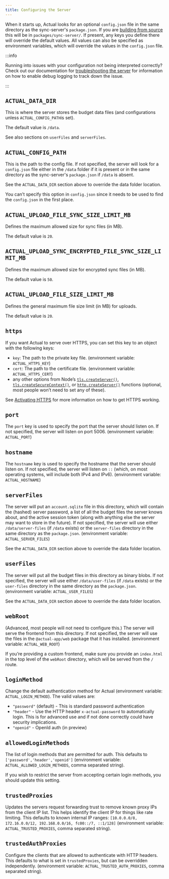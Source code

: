```yaml
---
title: Configuring the Server
---
```


When it starts up, Actual looks for an optional `config.json` file in the same directory as the sync-server's `package.json`. If you are [building from source](https://actualbudget.com/docs/install/build-from-source) this will be in ```packages/sync-server/```. If present, any keys you define there will override the default values. All values can also be specified as environment variables, which will override the values in the `config.json` file.

:::info

Running into issues with your configuration not being interpreted correctly? Check out our documentation for [troubleshooting the server](../troubleshooting/server.md) for information on how to enable debug logging to track down the issue.

:::

## `ACTUAL_DATA_DIR`

This is where the server stores the budget data files (and configurations unless `ACTUAL_CONFIG_PATH`is set).

The default value is `/data`.

See also sections on `userFiles` and `serverFiles`.


## `ACTUAL_CONFIG_PATH`

This is the path to the config file. If not specified, the server will look for a `config.json` file either in the
`/data` folder if it is present or in the same directory as the sync-server's `package.json` if `/data` is absent.

See the `ACTUAL_DATA_DIR` section above to override the data folder location.

You can’t specify this option in `config.json` since it needs to be used to find the `config.json` in the first place.

## `ACTUAL_UPLOAD_FILE_SYNC_SIZE_LIMIT_MB`

Defines the maximum allowed size for sync files (in MB).

The default value is `20`.

## `ACTUAL_UPLOAD_SYNC_ENCRYPTED_FILE_SYNC_SIZE_LIMIT_MB`

Defines the maximum allowed size for encrypted sync files (in MB).

The default value is `50`.

## `ACTUAL_UPLOAD_FILE_SIZE_LIMIT_MB`

Defines the general maximum file size limit (in MB) for uploads.

The default value is `20`.

## `https`

If you want Actual to serve over HTTPS, you can set this key to an object with the following keys:

- `key`: The path to the private key file. (environment variable: `ACTUAL_HTTPS_KEY`)
- `cert`: The path to the certificate file. (environment variable: `ACTUAL_HTTPS_CERT`)
- any other options from Node’s [`tls.createServer()`](https://nodejs.org/docs/latest-v16.x/api/tls.html#tlscreateserveroptions-secureconnectionlistener), [`tls.createSecureContext()`](https://nodejs.org/docs/latest-v16.x/api/tls.html#tlscreatesecurecontextoptions), or [`http.createServer()`](https://nodejs.org/docs/latest-v16.x/api/http.html#httpcreateserveroptions-requestlistener) functions (optional, most people won’t need to set any of these).

See [Activating HTTPS](/config/https.md) for more information on how to get HTTPS working.

<!-- ## `mode`

The `mode` key is not currently used by anything, as far as I can tell. It’s exposed on the `/mode` route, but that route does not appear to be called by the frontend. -->

## `port`

The `port` key is used to specify the port that the server should listen on. If not specified, the server will listen on port 5006. (environment variable: `ACTUAL_PORT`)

## `hostname`

The `hostname` key is used to specify the hostname that the server should listen on. If not specified, the server will listen on `::` (which, on most operating systems, will include both IPv4 and IPv6). (environment variable: `ACTUAL_HOSTNAME`)

## `serverFiles`

The server will put an `account.sqlite` file in this directory, which will contain the (hashed) server password, a list of all the budget files the server knows about, and the active session token (along with anything else the server may want to store in the future). If not specified, the server will use either `/data/server-files` (if `/data` exists) or the `server-files` directory in the same directory as the `package.json`. (environment variable: `ACTUAL_SERVER_FILES`)

See the `ACTUAL_DATA_DIR` section above to override the data folder location.


## `userFiles`

The server will put all the budget files in this directory as binary blobs. If not specified, the server will use either `/data/user-files` (if `/data` exists) or the `user-files` directory in the same directory as the `package.json`. (environment variable: `ACTUAL_USER_FILES`)

See the `ACTUAL_DATA_DIR` section above to override the data folder location.

## `webRoot`

(Advanced, most people will not need to configure this.) The server will serve the frontend from this directory. If not specified, the server will use the files in the `@actual-app/web` package that it has installed. (environment variable: `ACTUAL_WEB_ROOT`)

If you’re providing a custom frontend, make sure you provide an `index.html` in the top level of the `webRoot` directory, which will be served from the `/` route.

## `loginMethod`

Change the default authentication method for Actual  (environment variable: `ACTUAL_LOGIN_METHOD`). The valid values are:
* `"password"` (default) - This is standard password authentication
* `"header"` - Use the HTTP header `x-actual-password` to automatically login. This is for advanced use and if not done correctly could have security implications.
* `"openid"` - OpenId auth (in preview)

## `allowedLoginMethods`

The list of login methods that are permitted for auth. This defaults to `['password','header','openid']` (environment variable: `ACTUAL_ALLOWED_LOGIN_METHODS`, comma separated string).

If you wish to restrict the server from accepting certain login methods, you should update this setting.

## `trustedProxies`

Updates the servers request forwarding trust to remove known proxy IPs from the client IP list. This helps identify the client IP for things like rate limiting. This defaults to known internal IP ranges: `[10.0.0.0/8, 172.16.0.0/12, 192.168.0.0/16, fc00::/7, ::1/128]`  (environment variable: `ACTUAL_TRUSTED_PROXIES`, comma separated string).

## `trustedAuthProxies`

Configure the clients that are allowed to authenticate with HTTP headers. This defaults to what is set in `trustedProxies`, but can be overridden independently. (environment variable: `ACTUAL_TRUSTED_AUTH_PROXIES`, comma separated string).
